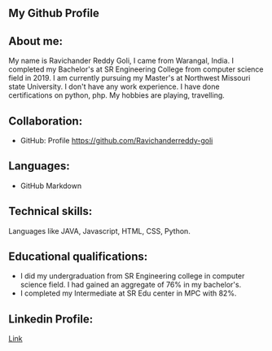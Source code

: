 ## My Github Profile

## About me:
My name is Ravichander Reddy Goli, I came from Warangal, India. I completed my Bachelor's at SR Engineering College from computer science field in 2019. I am currently pursuing my Master's at Northwest Missouri state University. I don't have any work experience. I have done certifications on python, php. My hobbies are playing, travelling. 

## Collaboration:
* GitHub: Profile https://github.com/Ravichanderreddy-goli

## Languages:
* GitHub Markdown

## Technical skills:
Languages like JAVA, Javascript, HTML, CSS, Python.

## Educational qualifications:
* I did my undergraduation from SR Engineering college in computer science field. I had gained an aggregate of 76% in my bachelor's. 
* I completed my Intermediate at SR Edu center in MPC with 82%.

## Linkedin Profile:
[Link](https://www.linkedin.com/in/ravichander-reddy-goli-606ab8171/)


